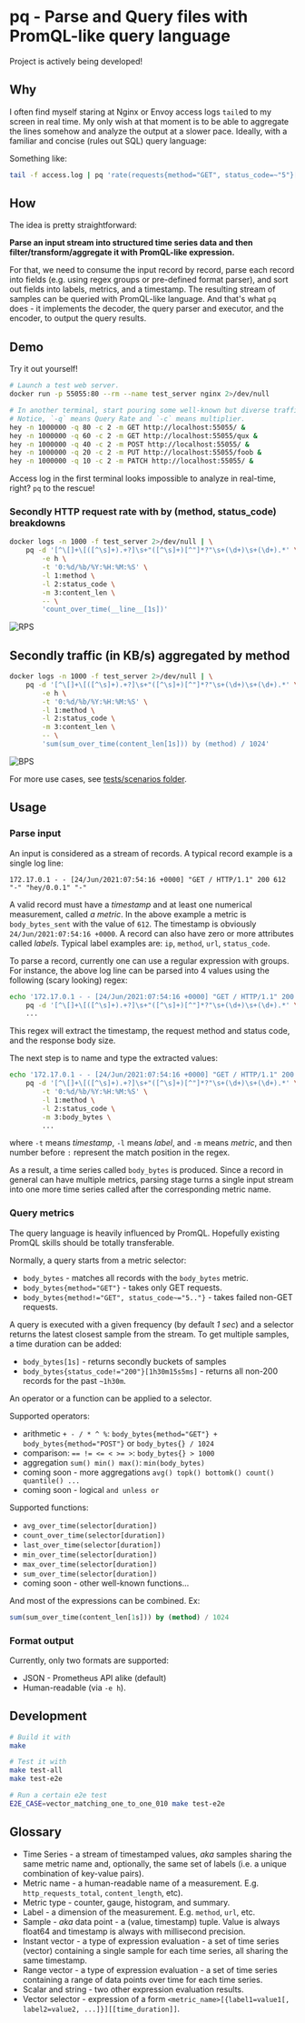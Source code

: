 # pq - Parse and Query files with PromQL-like query language

Project is actively being developed!


## Why

I often find myself staring at Nginx or Envoy access logs `tail`ed to my screen
in real time.  My only wish at that moment is to be able to aggregate the lines
somehow and analyze the output at a slower pace. Ideally, with a familiar and 
concise (rules out SQL) query language:

Something like:

```bash
tail -f access.log | pq 'rate(requests{method="GET", status_code=~"5"}[1s])'
```


##  How

The idea is pretty straightforward:

**Parse an input stream into structured time series data
and then filter/transform/aggregate it with PromQL-like expression.**

For that, we need to consume the input record by record, 
parse each record into fields (e.g. using regex groups or pre-defined format parser),
and sort out fields into labels, metrics, and a timestamp. The resulting
stream of samples can be queried with PromQL-like language. And that's what `pq`
does - it implements the decoder, the query parser and executor, and the
encoder, to output the query results.


## Demo

Try it out yourself!

```bash
# Launch a test web server.
docker run -p 55055:80 --rm --name test_server nginx 2>/dev/null

# In another terminal, start pouring some well-known but diverse traffic.
# Notice, `-q` means Query Rate and `-c` means multiplier.
hey -n 1000000 -q 80 -c 2 -m GET http://localhost:55055/ &
hey -n 1000000 -q 60 -c 2 -m GET http://localhost:55055/qux &
hey -n 1000000 -q 40 -c 2 -m POST http://localhost:55055/ &
hey -n 1000000 -q 20 -c 2 -m PUT http://localhost:55055/foob &
hey -n 1000000 -q 10 -c 2 -m PATCH http://localhost:55055/ &
```

Access log in the first terminal looks impossible to analyze in real-time, right? `pq` to the rescue!

### Secondly HTTP request rate with by (method, status_code) breakdowns

```bash
docker logs -n 1000 -f test_server 2>/dev/null | \
    pq -d '[^\[]+\[([^\s]+).+?]\s+"([^\s]+)[^"]*?"\s+(\d+)\s+(\d+).*' \
        -e h \
        -t '0:%d/%b/%Y:%H:%M:%S' \
        -l 1:method \
        -l 2:status_code \
        -m 3:content_len \
        -- \
        'count_over_time(__line__[1s])'
```

![RPS](images/rps-2000-opt.png)


## Secondly traffic (in KB/s) aggregated by method

```bash
docker logs -n 1000 -f test_server 2>/dev/null | \
    pq -d '[^\[]+\[([^\s]+).+?]\s+"([^\s]+)[^"]*?"\s+(\d+)\s+(\d+).*' \
        -e h \
        -t '0:%d/%b/%Y:%H:%M:%S' \
        -l 1:method \
        -l 2:status_code \
        -m 3:content_len \
        -- \
        'sum(sum_over_time(content_len[1s])) by (method) / 1024'
```

![BPS](images/bps-2000-opt.png)

For more use cases, see [tests/scenarios folder](tests/scenarios).


## Usage

### Parse input

An input is considered as a stream of records. A typical record example is a single log line:

```
172.17.0.1 - - [24/Jun/2021:07:54:16 +0000] "GET / HTTP/1.1" 200 612 "-" "hey/0.0.1" "-"
```

A valid record must have a _timestamp_ and at least one numerical measurement, called _a metric_.
In the above example a metric is `body_bytes_sent` with the value of `612`. The timestamp
is obviously `24/Jun/2021:07:54:16 +0000`. A record can also have zero or more attributes
called _labels_. Typical label examples are: `ip`, `method`, `url`, `status_code`.

To parse a record, currently one can use a regular expression with groups. For instance,
the above log line can be parsed into 4 values using the following (scary looking) regex:

```bash
echo '172.17.0.1 - - [24/Jun/2021:07:54:16 +0000] "GET / HTTP/1.1" 200 612 "-" "hey/0.0.1" "-"' \
    pq -d '[^\[]+\[([^\s]+).+?]\s+"([^\s]+)[^"]*?"\s+(\d+)\s+(\d+).*' \
    ...
```

This regex will extract the timestamp, the request method and status code, and the response body size.

The next step is to name and type the extracted values:

```bash
echo '172.17.0.1 - - [24/Jun/2021:07:54:16 +0000] "GET / HTTP/1.1" 200 612 "-" "hey/0.0.1" "-"' \
    pq -d '[^\[]+\[([^\s]+).+?]\s+"([^\s]+)[^"]*?"\s+(\d+)\s+(\d+).*' \
        -t '0:%d/%b/%Y:%H:%M:%S' \
        -l 1:method \
        -l 2:status_code \
        -m 3:body_bytes \
        ...
```

where `-t` means _timestamp_, `-l` means _label_, and `-m` means _metric_, and then number before `:` 
represent the match position in the regex.

As a result, a time series called `body_bytes` is produced. Since a record in general can have
multiple metrics, parsing stage turns a single input stream into one more time series called 
after the corresponding metric name.


### Query metrics

The query language is heavily influenced by PromQL. Hopefully existing PromQL
skills should be totally transferable.

Normally, a query starts from a metric selector:

- `body_bytes` - matches all records with the `body_bytes` metric.
- `body_bytes{method="GET"}` - takes only GET requests.
- `body_bytes{method!="GET", status_code~="5.."}` - takes failed non-GET requests.

A query is executed with a given frequency (by default _1 sec_) and a selector 
returns the latest closest sample from the stream. To get multiple samples, a time 
duration can be added:

- `body_bytes[1s]` - returns secondly buckets of samples
- `body_bytes{status_code!="200"}[1h30m15s5ms]` - returns all non-200 records for the past `~1h30m`.

An operator or a function can be applied to a selector.

Supported operators:

- arithmetic `+ - / * ^ %`: `body_bytes{method="GET"} + body_bytes{method="POST"}` or `body_bytes{} / 1024`
- comparison: `== != <= < >= >`: `body_bytes{} > 1000`
- aggregation `sum() min() max()`: `min(body_bytes)`
- coming soon - more aggregations `avg() topk() bottomk() count() quantile() ...`
- coming soon - logical `and unless or`

Supported functions:

- `avg_over_time(selector[duration])`
- `count_over_time(selector[duration])`
- `last_over_time(selector[duration])`
- `min_over_time(selector[duration])`
- `max_over_time(selector[duration])`
- `sum_over_time(selector[duration])`
- coming soon - other well-known functions...

And most of the expressions can be combined. Ex:

```SQL
sum(sum_over_time(content_len[1s])) by (method) / 1024
```

### Format output

Currently, only two formats are supported: 

- JSON - Prometheus API alike (default) 
- Human-readable (via `-e h`).


## Development

```bash
# Build it with
make

# Test it with
make test-all
make test-e2e

# Run a certain e2e test
E2E_CASE=vector_matching_one_to_one_010 make test-e2e
```

## Glossary

- Time Series - a stream of timestamped values, _aka_ samples sharing the same metric name and, optionally, the same set of labels (i.e. a unique combination of key-value pairs).
- Metric name - a human-readable name of a measurement. E.g. `http_requests_total`, `content_length`, etc).
- Metric type - counter, gauge, histogram, and summary.
- Label - a dimension of the measurement. E.g. `method`, `url`, etc.
- Sample - _aka_ data point - a (value, timestamp) tuple. Value is always float64 and timestamp is always with millisecond precision.
- Instant vector - a type of expression evaluation - a set of time series (vector) containing a single sample for each time series, all sharing the same timestamp.
- Range vector - a type of expression evaluation - a set of time series containing a range of data points over time for each time series.
- Scalar and string - two other expression evaluation results.
- Vector selector - expression of a form `<metric_name>[{label1=value1[, label2=value2, ...]}][[time_duration]]`.

